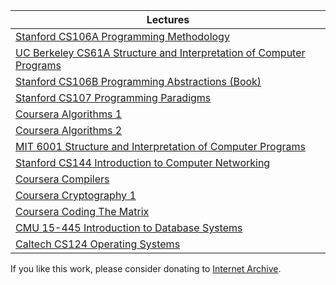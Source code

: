 | Lectures |
| --- |
| [Stanford CS106A Programming Methodology](https://archive.org/details/stanford-cs106a-programming-methodology) |
| [UC Berkeley CS61A Structure and Interpretation of Computer Programs](https://archive.org/details/uc-berkeley-cs61a-structure-and-interpretation-of-computer-programs) |
| [Stanford CS106B Programming Abstractions (Book)](https://archive.org/details/stanford-cs106b-programming-abstractions) |
| [Stanford CS107 Programming Paradigms](https://archive.org/details/stanford-cs107-programming-paradigms) |
| [Coursera Algorithms 1](https://archive.org/details/coursera-algorithms-1) |
| [Coursera Algorithms 2](https://archive.org/details/coursera-algorithms-2) |
| [MIT 6001 Structure and Interpretation of Computer Programs](https://archive.org/details/mit-6001-structure-and-interpretation-of-computer-programs) |
| [Stanford CS144 Introduction to Computer Networking](https://archive.org/details/stanford-cs144-introduction-to-computer-networking) |
| [Coursera Compilers](https://archive.org/details/coursera-compilers) |
| [Coursera Cryptography 1](https://archive.org/details/coursera-cryptography-1) |
| [Coursera Coding The Matrix](https://archive.org/details/coursera-coding-the-matrix) |
| [CMU 15-445 Introduction to Database Systems](https://archive.org/details/cmu-15-445-introduction-to-database-systems) |
| [Caltech CS124 Operating Systems](https://archive.org/details/caltech-cs124-operating-systems) |

If you like this work, please consider donating to [Internet Archive](https://archive.org/donate).
